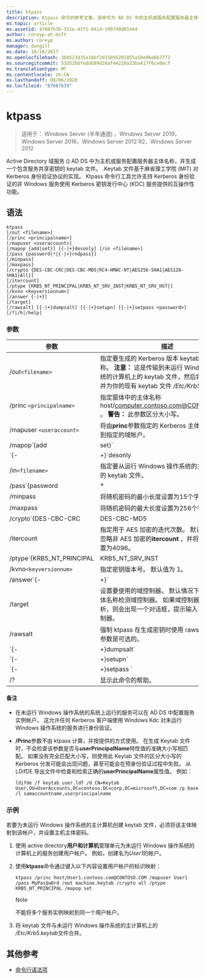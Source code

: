 ```yaml
---
title: ktpass
description: Ktpass 命令的参考文章，该命令为 AD DS 中的主机或服务配置服务器主体名称，并生成 keytab 文件，其中包含服务的共享密钥。
ms.topic: article
ms.assetid: 47087676-311e-41f1-8414-199740d01444
author: coreyp-at-msft
ms.author: coreyp
manager: dongill
ms.date: 10/16/2017
ms.openlocfilehash: 3bb523d35a1bbf2d15895201855a58e96ebb7772
ms.sourcegitcommit: 53d526bfeddb89d28af44210a23ba417f6ce0ecf
ms.translationtype: MT
ms.contentlocale: zh-CN
ms.lasthandoff: 08/06/2020
ms.locfileid: "87887639"
---
```

# <a name="ktpass"></a>ktpass

> 适用于： Windows Server (半年通道) ，Windows Server 2019，Windows Server 2016，Windows Server 2012 R2，Windows Server 2012

Active Directory 域服务 () AD DS 中为主机或服务配置服务器主体名称，并生成一个包含服务共享密钥的 keytab 文件。 .Keytab 文件基于麻省理工学院 (MIT) 对 Kerberos 身份验证协议的实现。 Ktpass 命令行工具允许支持 Kerberos 身份验证的非 Windows 服务使用 Kerberos 密钥发行中心 (KDC) 服务提供的互操作性功能。

## <a name="syntax"></a>语法

```
ktpass
[/out <filename>]
[/princ <principalname>]
[/mapuser <useraccount>]
[/mapop {add|set}] [{-|+}desonly] [/in <filename>]
[/pass {password|*|{-|+}rndpass}]
[/minpass]
[/maxpass]
[/crypto {DES-CBC-CRC|DES-CBC-MD5|RC4-HMAC-NT|AES256-SHA1|AES128-SHA1|All}]
[/itercount]
[/ptype {KRB5_NT_PRINCIPAL|KRB5_NT_SRV_INST|KRB5_NT_SRV_HST}]
[/kvno <keyversionnum>]
[/answer {-|+}]
[/target]
[/rawsalt] [{-|+}dumpsalt] [{-|+}setupn] [{-|+}setpass <password>]  [/?|/h|/help]
```

### <a name="parameters"></a>参数

| 参数 | 描述 |
| --------- | ------------|
| /out`<filename>` | 指定要生成的 Kerberos 版本 keytab 文件的名称。 **注意：** 这是传输到未运行 Windows 操作系统的计算机上的 keytab 文件，然后将其替换或合并为你的现有 keytab 文件 */Etc/Krb5.keytab*。 |
| /princ `<principalname>` | 指定窗体中的主体名称 host/computer.contoso.com@CONTOSO.COM 。 **警告：** 此参数区分大小写。 |
| /mapuser `<useraccount>` | 将由**princ**参数指定的 Kerberos 主体的名称映射到指定的域帐户。 |
| /mapop`{add|set}` | 指定如何设置映射属性。<ul><li>**添加**-添加指定的本地用户名的值。 这是默认设置。</li><li>**Set** -为指定的本地用户名设置数据加密标准 (DES 仅) 加密的值。</li></ul> |
| `{-|+}`desonly | 默认情况下，设置为仅 DES 加密。<ul><li>**+** 为仅 DES 加密设置帐户。</li><li>**-** 针对仅 DES 加密的帐户释放限制。 **重要提示：** 默认情况下，Windows 不支持 DES。</li></ul> |
| /in`<filename>` | 指定要从运行 Windows 操作系统的主计算机读取的 keytab 文件。 |
| /pass`{password|*|{-|+}rndpass}` | 指定由**princ**参数指定的主体用户名的密码。 使用 `*` 提示输入密码。 |
| /minpass | 将随机密码的最小长度设置为15个字符。 |
| /maxpass | 将随机密码的最大长度设置为256个字符。 |
| /crypto`{DES-CBC-CRC|DES-CBC-MD5|RC4-HMAC-NT|AES256-SHA1|AES128-SHA1|All}` | 指定在 keytab 文件中生成的密钥：<ul><li>**DES-CBC-CRC** -用于实现兼容性。</li><li>**DES-CBC-MD5** -更密切地遵从 MIT 实现，并用于兼容性。</li><li>**RC4-HMAC-NT** -采用128位加密。</li><li>**AES256** ---------------------96-96</li><li>   **AES128** ---------------------96-96</li><li>**所有**-可以使用所有受支持的加密类型。</li></ul><p>**注意：** 由于默认设置基于较旧的 MIT 版本，因此应始终使用 `/crypto` 参数。 |
| /itercount | 指定用于 AES 加密的迭代次数。 默认情况下，将忽略非 AES 加密的**itercount** ，并将 AES 加密设置为4096。 |
| /ptype`{KRB5_NT_PRINCIPAL|KRB5_NT_SRV_INST|KRB5_NT_SRV_HST}` | 指定主体类型。<ul><li>**KRB5_NT_PRINCIPAL** - (建议) 的常规主体类型。</li><li>**KRB5_NT_SRV_INST** -用户服务实例</li><li>  **KRB5_NT_SRV_HST** -主机服务实例</li></ul> |
| /kvno`<keyversionnum>` | 指定密钥版本号。 默认值为 1。 |
| /answer`{-|+}` | 设置背景应答模式：<ul><li>**-** 应答自动重置密码提示，**无**。</li><li>**+** 回答 **"是"** 时自动重置密码提示。</li></ul> |
| /target | 设置要使用的域控制器。 默认情况下，将基于主体名称检测域控制器。 如果域控制器名称未解析，则会出现一个对话框，提示输入有效的域控制器。 |
| /rawsalt | 强制 ktpass 在生成密钥时使用 rawsalt 算法。 此参数是可选的。 |
| `{-|+}dumpsalt` | 此参数的输出显示了用于生成密钥的 MIT 盐算法。 |
| `{-|+}setupn` | 将用户主体名称 (UPN) 除 (SPN) 以外的其他服务主体名称。 默认情况下，在 keytab 文件中设置。 |
| `{-|+}setpass <password>` | 在提供时设置用户的密码。 如果使用了 rndpass，则改为生成随机密码。 |
| /? | 显示此命令的帮助。 |

#### <a name="remarks"></a>备注

- 在未运行 Windows 操作系统的系统上运行的服务可以在 AD DS 中配置服务实例帐户。 这允许任何 Kerberos 客户端使用 Windows Kdc 对未运行 Windows 操作系统的服务进行身份验证。

- **/Princ**参数不由 ktpass 计算，并按提供的方式使用。 在生成 Keytab 文件时，不会检查该参数是否与**userPrincipalName**特性值的准确大小写相匹配。 如果没有完全匹配大小写，则使用此 Keytab 文件的区分大小写的 Kerberos 分发可能会出现问题，甚至可能会在预身份验证过程中失败。 从 LDifDE 导出文件中检查和检索正确的**userPrincipalName**属性值。 例如：

    ```
    ldifde /f keytab_user.ldf /d CN=Keytab User,OU=UserAccounts,DC=contoso,DC=corp,DC=microsoft,DC=com /p base /l samaccountname,userprincipalname
    ````

### <a name="examples"></a>示例

若要为未运行 Windows 操作系统的主计算机创建 keytab 文件，必须将该主体映射到该帐户，并设置主机主体密码。

1. 使用 active directory**用户和计算机**管理单元为未运行 Windows 操作系统的计算机上的服务创建用户帐户。 例如，创建名为*User1*的帐户。

2. 使用**ktpass**命令通过键入以下内容设置用户帐户的标识映射：

    ```
    ktpass /princ host/User1.contoso.com@CONTOSO.COM /mapuser User1 /pass MyPas$w0rd /out machine.keytab /crypto all /ptype KRB5_NT_PRINCIPAL /mapop set
    ```

    > [!NOTE]
    > 不能将多个服务实例映射到同一个用户帐户。

3. 将 keytab 文件与未运行 Windows 操作系统的主计算机上的 */Etc/Krb5.keytab*文件合并。

## <a name="additional-references"></a>其他参考

- [命令行语法项](command-line-syntax-key.md)
